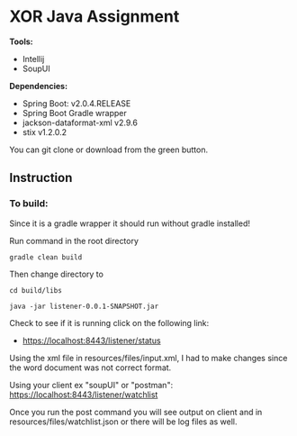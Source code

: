 # XOR Java Assignment

**Tools:** 
- Intellij
- SoupUI

**Dependencies:**
- Spring Boot: v2.0.4.RELEASE
- Spring Boot Gradle wrapper
- jackson-dataformat-xml v2.9.6
- stix v1.2.0.2

You can git clone or download from the green button.

## Instruction

### To build:
Since it is a gradle wrapper it should run without gradle installed!

Run command in  the root directory

```
gradle clean build
```
Then change directory to 

```
cd build/libs

java -jar listener-0.0.1-SNAPSHOT.jar

```

Check to see if it is running click on the following link:
- [https://localhost:8443/listener/status](https://localhost:8443/listener/status)

Using the xml file in resources/files/input.xml, I had to make changes since the word document was not correct format.

Using your client ex "soupUI" or "postman": [https://localhost:8443/listener/watchlist](https://localhost:8443/listener/watchlist)

Once you run the post command you will see output on client and in resources/files/watchlist.json or there will be log files as well.

